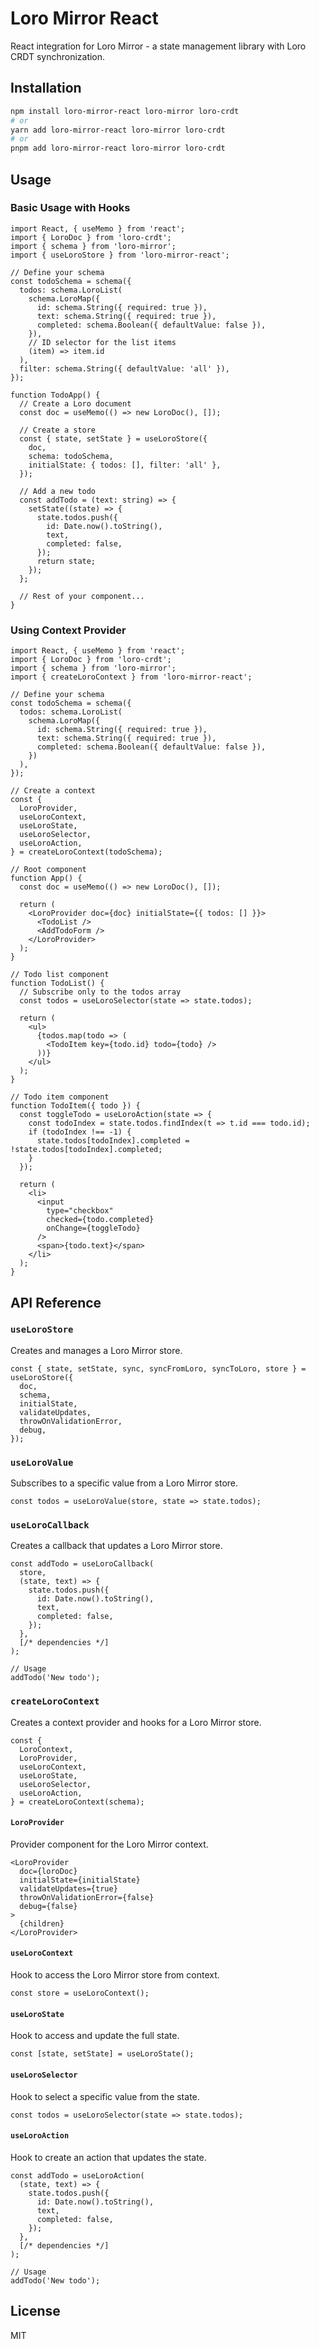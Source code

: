 # Loro Mirror React

React integration for Loro Mirror - a state management library with Loro CRDT synchronization.

## Installation

```bash
npm install loro-mirror-react loro-mirror loro-crdt
# or
yarn add loro-mirror-react loro-mirror loro-crdt
# or
pnpm add loro-mirror-react loro-mirror loro-crdt
```

## Usage

### Basic Usage with Hooks

```tsx
import React, { useMemo } from 'react';
import { LoroDoc } from 'loro-crdt';
import { schema } from 'loro-mirror';
import { useLoroStore } from 'loro-mirror-react';

// Define your schema
const todoSchema = schema({
  todos: schema.LoroList(
    schema.LoroMap({
      id: schema.String({ required: true }),
      text: schema.String({ required: true }),
      completed: schema.Boolean({ defaultValue: false }),
    }),
    // ID selector for the list items
    (item) => item.id
  ),
  filter: schema.String({ defaultValue: 'all' }),
});

function TodoApp() {
  // Create a Loro document
  const doc = useMemo(() => new LoroDoc(), []);
  
  // Create a store
  const { state, setState } = useLoroStore({
    doc,
    schema: todoSchema,
    initialState: { todos: [], filter: 'all' },
  });
  
  // Add a new todo
  const addTodo = (text: string) => {
    setState((state) => {
      state.todos.push({
        id: Date.now().toString(),
        text,
        completed: false,
      });
      return state;
    });
  };
  
  // Rest of your component...
}
```

### Using Context Provider

```tsx
import React, { useMemo } from 'react';
import { LoroDoc } from 'loro-crdt';
import { schema } from 'loro-mirror';
import { createLoroContext } from 'loro-mirror-react';

// Define your schema
const todoSchema = schema({
  todos: schema.LoroList(
    schema.LoroMap({
      id: schema.String({ required: true }),
      text: schema.String({ required: true }),
      completed: schema.Boolean({ defaultValue: false }),
    })
  ),
});

// Create a context
const {
  LoroProvider,
  useLoroContext,
  useLoroState,
  useLoroSelector,
  useLoroAction,
} = createLoroContext(todoSchema);

// Root component
function App() {
  const doc = useMemo(() => new LoroDoc(), []);
  
  return (
    <LoroProvider doc={doc} initialState={{ todos: [] }}>
      <TodoList />
      <AddTodoForm />
    </LoroProvider>
  );
}

// Todo list component
function TodoList() {
  // Subscribe only to the todos array
  const todos = useLoroSelector(state => state.todos);
  
  return (
    <ul>
      {todos.map(todo => (
        <TodoItem key={todo.id} todo={todo} />
      ))}
    </ul>
  );
}

// Todo item component
function TodoItem({ todo }) {
  const toggleTodo = useLoroAction(state => {
    const todoIndex = state.todos.findIndex(t => t.id === todo.id);
    if (todoIndex !== -1) {
      state.todos[todoIndex].completed = !state.todos[todoIndex].completed;
    }
  });
  
  return (
    <li>
      <input
        type="checkbox"
        checked={todo.completed}
        onChange={toggleTodo}
      />
      <span>{todo.text}</span>
    </li>
  );
}
```

## API Reference

### `useLoroStore`

Creates and manages a Loro Mirror store.

```tsx
const { state, setState, sync, syncFromLoro, syncToLoro, store } = useLoroStore({
  doc,
  schema,
  initialState,
  validateUpdates,
  throwOnValidationError,
  debug,
});
```

### `useLoroValue`

Subscribes to a specific value from a Loro Mirror store.

```tsx
const todos = useLoroValue(store, state => state.todos);
```

### `useLoroCallback`

Creates a callback that updates a Loro Mirror store.

```tsx
const addTodo = useLoroCallback(
  store,
  (state, text) => {
    state.todos.push({
      id: Date.now().toString(),
      text,
      completed: false,
    });
  },
  [/* dependencies */]
);

// Usage
addTodo('New todo');
```

### `createLoroContext`

Creates a context provider and hooks for a Loro Mirror store.

```tsx
const {
  LoroContext,
  LoroProvider,
  useLoroContext,
  useLoroState,
  useLoroSelector,
  useLoroAction,
} = createLoroContext(schema);
```

#### `LoroProvider`

Provider component for the Loro Mirror context.

```tsx
<LoroProvider
  doc={loroDoc}
  initialState={initialState}
  validateUpdates={true}
  throwOnValidationError={false}
  debug={false}
>
  {children}
</LoroProvider>
```

#### `useLoroContext`

Hook to access the Loro Mirror store from context.

```tsx
const store = useLoroContext();
```

#### `useLoroState`

Hook to access and update the full state.

```tsx
const [state, setState] = useLoroState();
```

#### `useLoroSelector`

Hook to select a specific value from the state.

```tsx
const todos = useLoroSelector(state => state.todos);
```

#### `useLoroAction`

Hook to create an action that updates the state.

```tsx
const addTodo = useLoroAction(
  (state, text) => {
    state.todos.push({
      id: Date.now().toString(),
      text,
      completed: false,
    });
  },
  [/* dependencies */]
);

// Usage
addTodo('New todo');
```

## License

MIT
